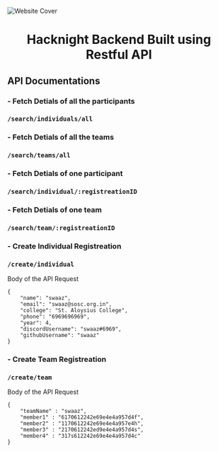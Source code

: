 
![Website Cover](https://user-images.githubusercontent.com/42874695/138165670-8b10a13e-ac49-4e98-a37b-8a5172ec1915.png)


<h1 align="center" >Hacknight Backend Built using Restful API</h1>

## API Documentations

### - Fetch Detials of all the participants
### ```/search/individuals/all```

### - Fetch Detials of all the teams
### ```/search/teams/all```

### - Fetch Detials of one participant
### ```/search/individual/:registreationID```

### - Fetch Detials of one team
### ```/search/team/:registreationID```

### - Create Individual Registreation
### ```/create/individual```
Body of the API Request
```
{
    "name": "swaaz",
    "email": "swaaz@sosc.org.in",
    "college": "St. Aloysius College",
    "phone": "6969696969",
    "year": 4,
    "discordUsername": "swaaz#6969",
    "githubUsername": "swaaz"
}

```

### - Create Team Registreation
### ```/create/team```
Body of the API Request
```
{
    "teamName" : "swaaz",
    "member1" : "6170612242e69e4e4a957d4f",
    "member2" : "1170612242e69e4e4a957e4h",
    "member3" : "2170612242ed9e4e4a957d4s",
    "member4" : "317s612242e69e4e4a957d4c"
}

```
